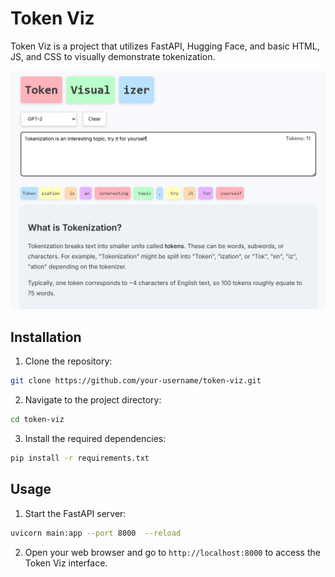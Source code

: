 # Token Viz

Token Viz is a project that utilizes FastAPI, Hugging Face, and basic HTML, JS, and CSS to visually demonstrate tokenization.


![Token Viz](/images/snapshot.png)

## Installation

1. Clone the repository:

```bash
git clone https://github.com/your-username/token-viz.git
```

2. Navigate to the project directory:

```bash
cd token-viz
```

3. Install the required dependencies:

```bash
pip install -r requirements.txt
```

## Usage

1. Start the FastAPI server:

```bash
uvicorn main:app --port 8000  --reload
```

2. Open your web browser and go to `http://localhost:8000` to access the Token Viz interface.
